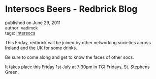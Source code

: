 # Intersocs Beers - Redbrick Blog
published on June 29, 2011  
author: vadimck  
tags: [Intersocs](https://blog.redbrick.dcu.ie/tags/intersocs)

This Friday, redbrick will be joined by other networking societies across Ireland and the UK for some drinks.

Be sure to come along and get to know the faces of other socs.

It takes place this Friday 1st July at 7:30pm in TGI Fridays, St. Stephens Green.